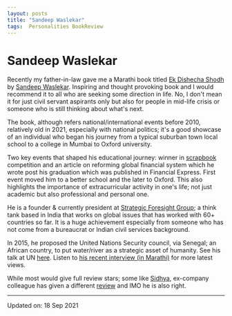 ```yaml
---
layout: posts
title: "Sandeep Waslekar"
tags:  Personalities BookReview
---
```


# Sandeep Waslekar

Recently my father-in-law gave me a Marathi book titled [Ek Dishecha
Shodh](https://www.goodreads.com/book/show/17405081-eka-dishecha-shodh) by
[Sandeep Waslekar](https://en.wikipedia.org/wiki/Sundeep_Waslekar). Inspiring
and thought provoking book and I would recommend it to all who are seeking some
direction in life. No, I don't mean it for just civil servant aspirants only but
also for people in mid-life crisis or someone who is still thinking about what's
next.

The book, although refers national/international events before 2010, relatively
old in 2021, especially with national politics; it's a good showcase of an
individual who began his journey from a typical suburban town local school to
a college in Mumbai to Oxford university.

Two key events that shaped his educational journey: winner in
[scrapbook](https://en.wikipedia.org/wiki/Scrapbooking) competition and
an article on reforming global financial system which he wrote post his
graduation which was published in Financial Express. First event moved him to a
better school and the later to Oxford. This also highlights the importance of
extracurricular activity in one's life; not just academic but also professional
and personal one.

He is a founder & currently president at [Strategic Foresight Group](https://en.wikipedia.org/wiki/Strategic_Foresight_Group);
a think tank based in India that works on global issues that has worked with 60+
countries so far. It is a huge achievement especially from someone who has not come
from a bureaucrat or Indian civil services background.

In 2015, he proposed the United Nations Security council, via Senegal; an African
country, to put water/river as a strategic asset of humanity. See his talk at UN
[here](https://www.youtube.com/watch?v=EXPm0XCVOD0&t=9).
Listen to [his recent interview (in Marathi)](https://www.youtube.com/watch?v=beYjTW9gLA0&t=1004) for
more latest views.

While most would give full review stars; some like
[Sidhya](https://www.goodreads.com/user/show/13626166-siddarth-gore), ex-company
colleague has given a different
[review](https://www.goodreads.com/review/show/685410402) and IMO he is also
right.

---

Updated on: 18 Sep 2021
